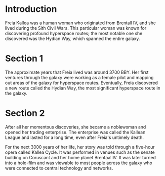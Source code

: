 # Introduction
Freia Kallea was a human woman who originated from Brentall IV, and she lived during the Sith Civil Wars.
This particular woman was known for discovering profound hyperspace routes; the most notable one she discovered was the Hydian Way, which spanned the entire galaxy.

# Section 1
The approximate years that Freia lived was around 3700 BBY.
Her first ventures through the galaxy were working as a female pilot and mapping out areas of the galaxy for hyperspace routes.
Eventually, Freia discovered a new route called the Hydian Way, the most significant hyperspace route in the galaxy.



# Section 2
After all her momentous discoveries, she became a noblewoman and opened her trading enterprise.
The enterprise was called the Kallean League and lasted for a long time, even after Freia's untimely death.

For the next 3000 years of her life, her story was told through a five-hour opera called Kallea Cycle.
It was performed in venues such as the senate building on Coruscant and her home planet Brentaal IV.
It was later turned into a holo-film and was viewable to most people across the galaxy who were connected to central technology and networks.